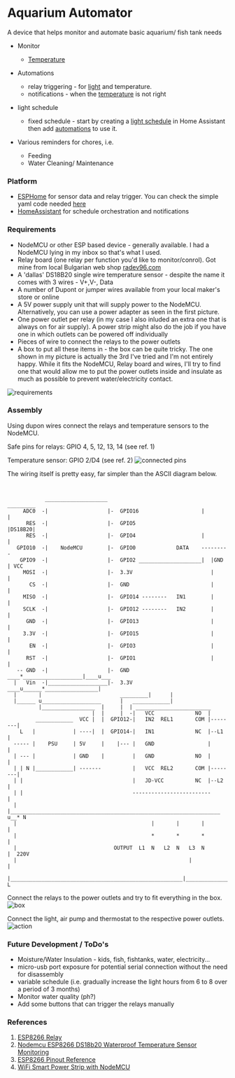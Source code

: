 # Aquarium Automator
A device that helps monitor and automate basic aquarium/ fish tank needs


- Monitor
  - [Temperature](temperature_monitor.md)

- Automations
  - relay triggering - for [light](light_automation.md) and temperature.
  - notifications - when the [temperature](notify_temperature.md) is not right
- light schedule
  - fixed schedule - start by creating a [light schedule](light-schedule.md) in Home Assistant then add [automations](light_automation.md) to use it.
- Various reminders for chores, i.e.
  - Feeding
  - Water Cleaning/ Maintenance
  
### Platform ###
- [ESPHome](https://esphome.io) for sensor data and relay trigger. You can check the simple yaml code needed [here](aquarium-automator.yaml)
- [HomeAssistant](https://www.home-assistant.io) for schedule orchestration and notifications


### Requirements ###
- NodeMCU or other ESP based device - generally available. I had a NodeMCU lying in my inbox so that's what I used.
- Relay board (one relay per function you'd like to monitor/conrol). Got mine from local Bulgarian web shop [radev96.com](https://radev96.com)
- A 'dallas' DS18B20 single wire temperature sensor - despite the name it comes with 3 wires - V+,V-, Data
- A number of Dupont or jumper wires available from your local maker's store or online
- A 5V power supply unit that will supply power to the NodeMCU. Alternatively, you can use a power adapter as seen in the first picture.
- One power outlet per relay (in my case I also inluded an extra one that is always on for air supply). A power strip might also do the job if you have one in which outlets can be powered off individually
- Pieces of wire to connect the relays to the power outlets
- A box to put all these items in - the box can be quite tricky. The one shown in my picture is actually the 3rd I've tried and I'm not entirely happy. While it fits the NodeMCU, Relay board and wires, I'll try to find one that would allow me to put the power outlets inside and insulate as much as possible to prevent water/electricity contact.

![requirements](images/light_schedule_4.jpg)

### Assembly ###

Using dupon wires connect the relays and temperature sensors to the NodeMCU.

Safe pins for relays: GPIO 4, 5, 12, 13, 14 (see ref. 1)

Temperature sensor: GPIO 2/D4 (see ref. 2)
![connected pins](images/light_schedule_6.jpg)

The wiring itself is pretty easy, far simpler than the ASCII diagram below.

```


            ____________________                              _________        
     ADC0  -|                   |-  GPIO16                    |       |
      RES  -|                   |-  GPIO5                     |DS18B20| 
      RES  -|                   |-  GPIO4                     |       |
   GPIO10  -|    NodeMCU        |-  GPIO0             DATA    ---------
    GPIO9  -|                   |-  GPIO2 ____________________|  |GND | VCC     
     MOSI  -|                   |-  3.3V                         |    |
       CS  -|                   |-  GND                          |    |
     MISO  -|                   |-  GPIO14 --------   IN1        |    |
     SCLK  -|                   |-  GPIO12 --------   IN2        |    |
      GND  -|                   |-  GPIO13                       |    |
     3.3V  -|                   |-  GPIO15                       |    |
       EN  -|                   |-  GPIO3                        |    |
      RST  -|                   |-  GPIO1                        |    |
   -- GND  -|                   |-  GND  ____*___________________|____u___
  |   Vin  -|___________________|-  3.3V ____u______*_________________|       
  |       |                         _________|      |                         
  |______ u___________________      |   ____________|                        
          |_________________  |     |  | ________________________        
                           |  |     |  -|   VCC             NO  | 
         ____________  VCC |  |  GPIO12-|   IN2  REL1       COM |--------|
    L   |            | ----|  |  GPIO14-|   IN1             NC  |--L1    |
  ----- |    PSU     | 5V     |    |--- |   GND                 |        |
  | --- |            | GND    |         |   GND             NO  |        |
  | | N |____________| -------          |   VCC  REL2       COM |--------|
  | |                                   |   JD-VCC          NC  |--L2    |
  | |                                   -------------------------        |
  | |___________________________________________________________________ u__* N
  |                                           |       |       |          |
  |                                           *       *       *          |
  |                               OUTPUT  L1  N   L2  N   L3  N          |  220V
  |                                                       |              |
  |_______________________________________________________|______________|___* L 
  ```


Connect the relays to the power outlets and try to fit everything in the box.
![box](images/light_schedule_8.jpg)

Connect the light, air pump and thermostat to the respective power outlets.
![action](images/IMG_1323.jpg)




### Future Development / ToDo's ###
- Moisture/Water Insulation - kids, fish, fishtanks, water, electricity…
- micro-usb port exposure for potential serial connection without the need for disassembly
- variable schedule (i.e. gradually increase the light hours from 6 to 8 over a period of 3 months)
- Monitor water quality (ph?)
- Add some buttons that can trigger the relays manually

### References ###
1. [ESP8266 Relay](https://randomnerdtutorials.com/esp8266-relay-module-ac-web-server/)
2. [Nodemcu ESP8266 DS18b20 Waterproof Temperature Sensor Monitoring](https://www.electroniclinic.com/nodemcu-esp8266-ds18b20-waterproof-temperature-sensor-monitoring/)
3. [ESP8266 Pinout Reference](https://randomnerdtutorials.com/esp8266-pinout-reference-gpios/)
4. [WiFi Smart Power Strip with NodeMCU](https://www.instructables.com/WiFi-Smart-Power-Strip-With-NodeMCU/)
